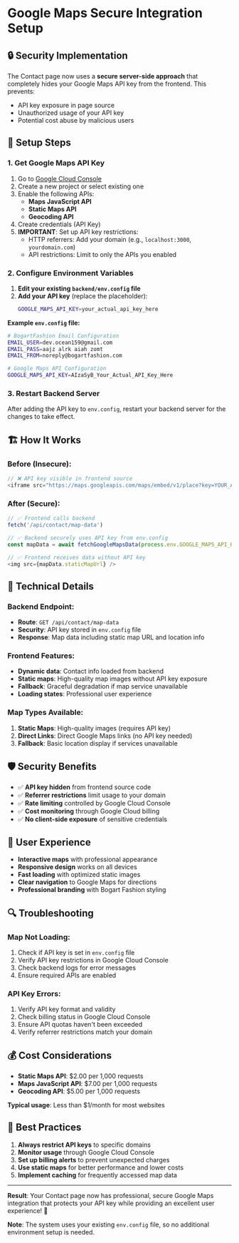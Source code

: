 # Google Maps Secure Integration Setup

## 🔒 Security Implementation

The Contact page now uses a **secure server-side approach** that completely hides your Google Maps API key from the frontend. This prevents:
- API key exposure in page source
- Unauthorized usage of your API key
- Potential cost abuse by malicious users

## 🚀 Setup Steps

### 1. Get Google Maps API Key

1. Go to [Google Cloud Console](https://console.cloud.google.com/)
2. Create a new project or select existing one
3. Enable the following APIs:
   - **Maps JavaScript API**
   - **Static Maps API**
   - **Geocoding API**
4. Create credentials (API Key)
5. **IMPORTANT**: Set up API key restrictions:
   - HTTP referrers: Add your domain (e.g., `localhost:3000`, `yourdomain.com`)
   - API restrictions: Limit to only the APIs you enabled

### 2. Configure Environment Variables

1. **Edit your existing `backend/env.config` file**
2. **Add your API key** (replace the placeholder):
   ```bash
   GOOGLE_MAPS_API_KEY=your_actual_api_key_here
   ```

**Example `env.config` file:**
```bash
# BogartFashion Email Configuration
EMAIL_USER=dev.ocean159@gmail.com
EMAIL_PASS=aajz alrk aiah zomt
EMAIL_FROM=noreply@bogartfashion.com

# Google Maps API Configuration
GOOGLE_MAPS_API_KEY=AIzaSyB_Your_Actual_API_Key_Here
```

### 3. Restart Backend Server

After adding the API key to `env.config`, restart your backend server for the changes to take effect.

## 🏗️ How It Works

### **Before (Insecure):**
```javascript
// ❌ API key visible in frontend source
<iframe src="https://maps.googleapis.com/maps/embed/v1/place?key=YOUR_API_KEY&q=...">
```

### **After (Secure):**
```javascript
// ✅ Frontend calls backend
fetch('/api/contact/map-data')

// ✅ Backend securely uses API key from env.config
const mapData = await fetchGoogleMapsData(process.env.GOOGLE_MAPS_API_KEY)

// ✅ Frontend receives data without API key
<img src={mapData.staticMapUrl} />
```

## 🔧 Technical Details

### **Backend Endpoint:**
- **Route**: `GET /api/contact/map-data`
- **Security**: API key stored in `env.config` file
- **Response**: Map data including static map URL and location info

### **Frontend Features:**
- **Dynamic data**: Contact info loaded from backend
- **Static maps**: High-quality map images without API key exposure
- **Fallback**: Graceful degradation if map service unavailable
- **Loading states**: Professional user experience

### **Map Types Available:**
1. **Static Maps**: High-quality images (requires API key)
2. **Direct Links**: Direct Google Maps links (no API key needed)
3. **Fallback**: Basic location display if services unavailable

## 🛡️ Security Benefits

- ✅ **API key hidden** from frontend source code
- ✅ **Referrer restrictions** limit usage to your domain
- ✅ **Rate limiting** controlled by Google Cloud Console
- ✅ **Cost monitoring** through Google Cloud billing
- ✅ **No client-side exposure** of sensitive credentials

## 📱 User Experience

- **Interactive maps** with professional appearance
- **Responsive design** works on all devices
- **Fast loading** with optimized static images
- **Clear navigation** to Google Maps for directions
- **Professional branding** with Bogart Fashion styling

## 🔍 Troubleshooting

### **Map Not Loading:**
1. Check if API key is set in `env.config` file
2. Verify API key restrictions in Google Cloud Console
3. Check backend logs for error messages
4. Ensure required APIs are enabled

### **API Key Errors:**
1. Verify API key format and validity
2. Check billing status in Google Cloud Console
3. Ensure API quotas haven't been exceeded
4. Verify referrer restrictions match your domain

## 💰 Cost Considerations

- **Static Maps API**: $2.00 per 1,000 requests
- **Maps JavaScript API**: $7.00 per 1,000 requests
- **Geocoding API**: $5.00 per 1,000 requests

**Typical usage**: Less than $1/month for most websites

## 🎯 Best Practices

1. **Always restrict API keys** to specific domains
2. **Monitor usage** through Google Cloud Console
3. **Set up billing alerts** to prevent unexpected charges
4. **Use static maps** for better performance and lower costs
5. **Implement caching** for frequently accessed map data

---

**Result**: Your Contact page now has professional, secure Google Maps integration that protects your API key while providing an excellent user experience! 🎉

**Note**: The system uses your existing `env.config` file, so no additional environment setup is needed.
